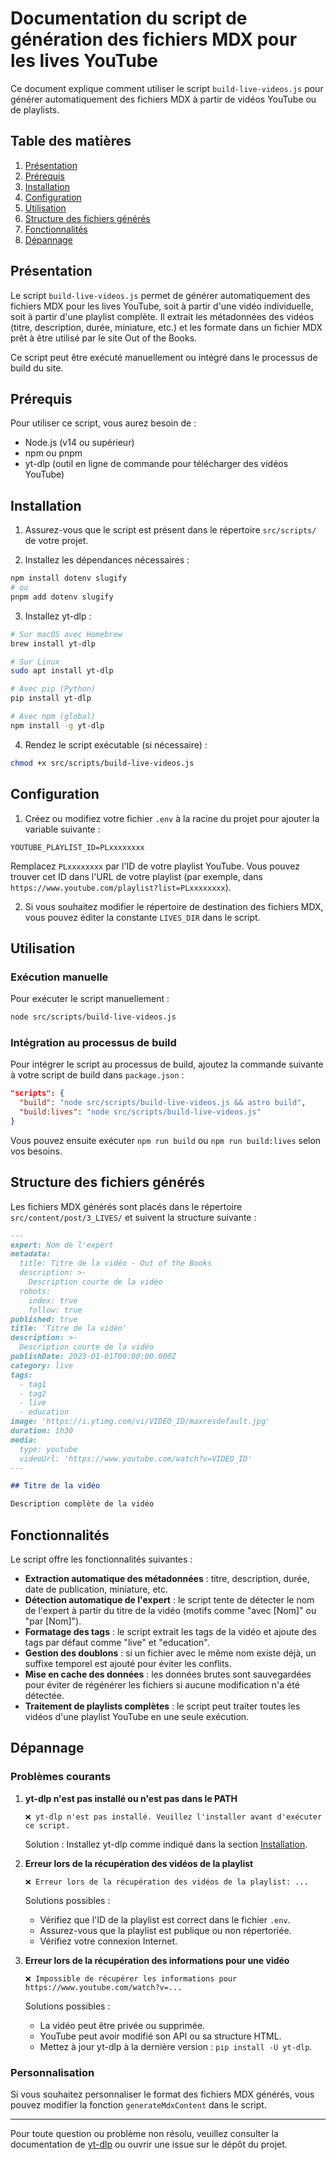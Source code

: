 # Documentation du script de génération des fichiers MDX pour les lives YouTube

Ce document explique comment utiliser le script `build-live-videos.js` pour générer automatiquement des fichiers MDX à partir de vidéos YouTube ou de playlists.

## Table des matières

1. [Présentation](#présentation)
2. [Prérequis](#prérequis)
3. [Installation](#installation)
4. [Configuration](#configuration)
5. [Utilisation](#utilisation)
6. [Structure des fichiers générés](#structure-des-fichiers-générés)
7. [Fonctionnalités](#fonctionnalités)
8. [Dépannage](#dépannage)

## Présentation

Le script `build-live-videos.js` permet de générer automatiquement des fichiers MDX pour les lives YouTube, soit à partir d'une vidéo individuelle, soit à partir d'une playlist complète. Il extrait les métadonnées des vidéos (titre, description, durée, miniature, etc.) et les formate dans un fichier MDX prêt à être utilisé par le site Out of the Books.

Ce script peut être exécuté manuellement ou intégré dans le processus de build du site.

## Prérequis

Pour utiliser ce script, vous aurez besoin de :

- Node.js (v14 ou supérieur)
- npm ou pnpm
- yt-dlp (outil en ligne de commande pour télécharger des vidéos YouTube)

## Installation

1. Assurez-vous que le script est présent dans le répertoire `src/scripts/` de votre projet.

2. Installez les dépendances nécessaires :

```bash
npm install dotenv slugify
# ou
pnpm add dotenv slugify
```

3. Installez yt-dlp :

```bash
# Sur macOS avec Homebrew
brew install yt-dlp

# Sur Linux
sudo apt install yt-dlp

# Avec pip (Python)
pip install yt-dlp

# Avec npm (global)
npm install -g yt-dlp
```

4. Rendez le script exécutable (si nécessaire) :

```bash
chmod +x src/scripts/build-live-videos.js
```

## Configuration

1. Créez ou modifiez votre fichier `.env` à la racine du projet pour ajouter la variable suivante :

```
YOUTUBE_PLAYLIST_ID=PLxxxxxxxx
```

Remplacez `PLxxxxxxxx` par l'ID de votre playlist YouTube. Vous pouvez trouver cet ID dans l'URL de votre playlist (par exemple, dans `https://www.youtube.com/playlist?list=PLxxxxxxxx`).

2. Si vous souhaitez modifier le répertoire de destination des fichiers MDX, vous pouvez éditer la constante `LIVES_DIR` dans le script.

## Utilisation

### Exécution manuelle

Pour exécuter le script manuellement :

```bash
node src/scripts/build-live-videos.js
```

### Intégration au processus de build

Pour intégrer le script au processus de build, ajoutez la commande suivante à votre script de build dans `package.json` :

```json
"scripts": {
  "build": "node src/scripts/build-live-videos.js && astro build",
  "build:lives": "node src/scripts/build-live-videos.js"
}
```

Vous pouvez ensuite exécuter `npm run build` ou `npm run build:lives` selon vos besoins.

## Structure des fichiers générés

Les fichiers MDX générés sont placés dans le répertoire `src/content/post/3_LIVES/` et suivent la structure suivante :

```markdown
---
expert: Nom de l'expert
metadata:
  title: Titre de la vidéo - Out of the Books
  description: >-
    Description courte de la vidéo
  robots:
    index: true
    follow: true
published: true
title: 'Titre de la vidéo'
description: >-
  Description courte de la vidéo
publishDate: 2023-01-01T00:00:00.000Z
category: live
tags:
  - tag1
  - tag2
  - live
  - education
image: 'https://i.ytimg.com/vi/VIDEO_ID/maxresdefault.jpg'
duration: 1h30
media:
  type: youtube
  videoUrl: 'https://www.youtube.com/watch?v=VIDEO_ID'
---

## Titre de la vidéo

Description complète de la vidéo
```

## Fonctionnalités

Le script offre les fonctionnalités suivantes :

- **Extraction automatique des métadonnées** : titre, description, durée, date de publication, miniature, etc.
- **Détection automatique de l'expert** : le script tente de détecter le nom de l'expert à partir du titre de la vidéo (motifs comme "avec [Nom]" ou "par [Nom]").
- **Formatage des tags** : le script extrait les tags de la vidéo et ajoute des tags par défaut comme "live" et "education".
- **Gestion des doublons** : si un fichier avec le même nom existe déjà, un suffixe temporel est ajouté pour éviter les conflits.
- **Mise en cache des données** : les données brutes sont sauvegardées pour éviter de régénérer les fichiers si aucune modification n'a été détectée.
- **Traitement de playlists complètes** : le script peut traiter toutes les vidéos d'une playlist YouTube en une seule exécution.

## Dépannage

### Problèmes courants

1. **yt-dlp n'est pas installé ou n'est pas dans le PATH**

   ```
   ❌ yt-dlp n'est pas installé. Veuillez l'installer avant d'exécuter ce script.
   ```

   Solution : Installez yt-dlp comme indiqué dans la section [Installation](#installation).

2. **Erreur lors de la récupération des vidéos de la playlist**

   ```
   ❌ Erreur lors de la récupération des vidéos de la playlist: ...
   ```

   Solutions possibles :
   - Vérifiez que l'ID de la playlist est correct dans le fichier `.env`.
   - Assurez-vous que la playlist est publique ou non répertoriée.
   - Vérifiez votre connexion Internet.

3. **Erreur lors de la récupération des informations pour une vidéo**

   ```
   ❌ Impossible de récupérer les informations pour https://www.youtube.com/watch?v=...
   ```

   Solutions possibles :
   - La vidéo peut être privée ou supprimée.
   - YouTube peut avoir modifié son API ou sa structure HTML.
   - Mettez à jour yt-dlp à la dernière version : `pip install -U yt-dlp`.

### Personnalisation

Si vous souhaitez personnaliser le format des fichiers MDX générés, vous pouvez modifier la fonction `generateMdxContent` dans le script.

---

Pour toute question ou problème non résolu, veuillez consulter la documentation de [yt-dlp](https://github.com/yt-dlp/yt-dlp) ou ouvrir une issue sur le dépôt du projet. 